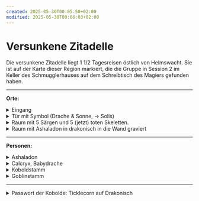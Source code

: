 ```yaml
---
created: 2025-05-30T00:05:50+02:00
modified: 2025-05-30T00:06:03+02:00
---
```


# Versunkene Zitadelle

Die versunkene Zitadelle liegt 1 1/2 Tagesreisen östlich von Helmswacht. Sie ist auf der Karte dieser Region markiert, die die Gruppe in Session 2 im Keller des Schmugglerhauses auf dem Schreibtisch des Magiers gefunden haben.

* * *

**Orte:**
<details><summary>Eingang</summary>Gepflasterte Lichtung im Wald, von stehende und gestützte Säulen umgeben, Schlucht (30ft breit, viele Kilometer lang), Eingang am Boden der Schlucht.</details>
<details><summary>Tür mit Symbol (Drache & Sonne, -> Solis)</summary>verschlossen. Kobolde haben den Schlüssel.</details>
<details><summary>Raum mit 5 Särgen und 5 (jetzt) toten Skeletten.</summary></details>
<details><summary>Raum mit Ashaladon in drakonisch in die Wand graviert</summary></details>

* * *

**Personen:**
<details><summary>Ashaladon</summary>in drakonisch in die Wand gravierter Name</details>
<details><summary>Calcryx, Babydrache</summary>zuvor von Kobolden besessen, jetzt von Goblins entführt.</details>
<details><summary>Koboldstamm</summary>
- Yusdrayl, Anführer
- Meepo, schluchzender Kobold</details>
<details><summary>Goblinstamm</summary></details>

* * *

<details><summary>Passwort der Kobolde: Ticklecorn auf Drakonisch</summary></details>

